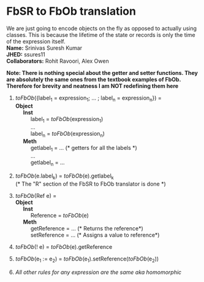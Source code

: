 # FbSR to FbOb translation
We are just going to encode objects on the fly as opposed to actually using classes. This is because the lifetime of the state or records is only the time of the expression itself.<br/>
**Name:** Srinivas Suresh Kumar<br/>
**JHED:** ssures11<br/>
**Collaborators:** Rohit Ravoori, Alex Owen<br/>

**Note: There is nothing special about the getter and setter functions. They are absolutely the same ones from the textbook examples of FbOb. Therefore for brevity and neatness I am NOT redefining them here**

1. *toFbOb*({label<sub>1</sub> = expression<sub>1</sub>; ... ; label<sub>n</sub> = expression<sub>n</sub>}) = <br/>
**Object**<br/>
&nbsp;&nbsp;&nbsp;&nbsp;&nbsp;**Inst**<br/>
&nbsp;&nbsp;&nbsp;&nbsp;&nbsp;&nbsp;&nbsp;&nbsp;&nbsp;&nbsp;label<sub>1</sub> = *toFbOb*(expression<sub>1</sub>)<br/>
&nbsp;&nbsp;&nbsp;&nbsp;&nbsp;&nbsp;&nbsp;&nbsp;&nbsp;&nbsp;...<br/>
&nbsp;&nbsp;&nbsp;&nbsp;&nbsp;&nbsp;&nbsp;&nbsp;&nbsp;&nbsp;label<sub>n</sub> = *toFbOb*(expression<sub>n</sub>)<br/>
&nbsp;&nbsp;&nbsp;&nbsp;&nbsp;**Meth**<br/>
&nbsp;&nbsp;&nbsp;&nbsp;&nbsp;&nbsp;&nbsp;&nbsp;&nbsp;&nbsp;getlabel<sub>1</sub> = ... (* getters for all the labels *) <br/>
&nbsp;&nbsp;&nbsp;&nbsp;&nbsp;&nbsp;&nbsp;&nbsp;&nbsp;&nbsp;...<br/>
&nbsp;&nbsp;&nbsp;&nbsp;&nbsp;&nbsp;&nbsp;&nbsp;&nbsp;&nbsp;getlabel<sub>n</sub> = ...<br/>

2. *toFbOb*(e.label<sub>k</sub>) = *toFbOb*(e).getlabel<sub>k</sub><br/>
(* The "R" section of the FbSR to FbOb translator is done *)
3. *toFbOb*(Ref e) =<br/>
**Object**<br/>
&nbsp;&nbsp;&nbsp;&nbsp;&nbsp;**Inst**<br/>
&nbsp;&nbsp;&nbsp;&nbsp;&nbsp;&nbsp;&nbsp;&nbsp;&nbsp;&nbsp;Reference = *toFbOb*(e)<br/>
&nbsp;&nbsp;&nbsp;&nbsp;&nbsp;**Meth**<br/>
&nbsp;&nbsp;&nbsp;&nbsp;&nbsp;&nbsp;&nbsp;&nbsp;&nbsp;&nbsp;getReference = ... (* Returns the reference*)<br/>
&nbsp;&nbsp;&nbsp;&nbsp;&nbsp;&nbsp;&nbsp;&nbsp;&nbsp;&nbsp;setReference = ... (* Assigns a value to reference*)

4. *toFbOb*(! e) = *toFbOb*(e).getReference
5. *toFbOb*(e<sub>1</sub> := e<sub>2</sub>) = *toFbOb*(e<sub>1</sub>).setReference(*toFbOb*(e<sub>2</sub>))
6. *All other rules for any expression are the same aka homomorphic*